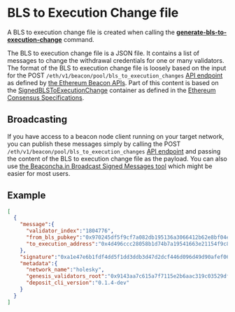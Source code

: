 # BLS to Execution Change file

A BLS to execution change file is created when calling the **[generate-bls-to-execution-change](generate_bls_to_execution_change.md)** command.

The BLS to execution change file is a JSON file. It contains a list of messages to change the withdrawal credentials for one or many validators. The format of the BLS to execution change file is loosely based on the input for the POST `/eth/v1/beacon/pool/bls_to_execution_changes` [API endpoint](https://ethereum.github.io/beacon-APIs/#/Beacon/submitPoolBLSToExecutionChange) as defined by [the Ethereum Beacon APIs](https://github.com/ethereum/beacon-APIs). Part of this content is based on the [SignedBLSToExecutionChange](https://github.com/ethereum/consensus-specs/blob/dev/specs/capella/beacon-chain.md#signedblstoexecutionchange) container as defined in the [Ethereum Consensus Specifications](https://github.com/ethereum/consensus-specs/).

## Broadcasting

If you have access to a beacon node client running on your target network, you can publish these messages simply by calling the POST `/eth/v1/beacon/pool/bls_to_execution_changes` [API endpoint](https://ethereum.github.io/beacon-APIs/#/Beacon/submitPoolBLSToExecutionChange) and passing the content of the BLS to execution change file as the payload. You can also use [the Beaconcha.in Broadcast Signed Messages tool](https://beaconcha.in/tools/broadcast) which might be easier for most users.

## Example
```JSON
[
  {
    "message":{
      "validator_index":"1804776",
      "from_bls_pubkey":"0x970245df5f9cf7a082db195136a3066412b62e8bf04e21d7c3408d7fb36f34f20c4cb0883e798b82523b466f7a61c838",
      "to_execution_address":"0x4d496ccc28058b1d74b7a19541663e21154f9c84"
    },
    "signature":"0xa1e47e6b1fdf4dd5f1dd3ddb3d47d2dcf446d096d49d90afef06a38dc02fba6b4d16d1dc1184c791e54666dabb8bdedd0660bc9bb3bc5d0e592eaf5f0c978cca4fcafe4037672940d6f1a44d2a33503c30cb98ca695979b1de9e321a8a694bc2",
    "metadata":{
      "network_name":"holesky",
      "genesis_validators_root":"0x9143aa7c615a7f7115e2b6aac319c03529df8242ae705fba9df39b79c59fa8b1",
      "deposit_cli_version":"0.1.4-dev"
    }
  }
]
```
